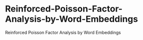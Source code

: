 # Reinforced-Poisson-Factor-Analysis-by-Word-Embeddings
Reinforced Poisson Factor Analysis by Word Embeddings
